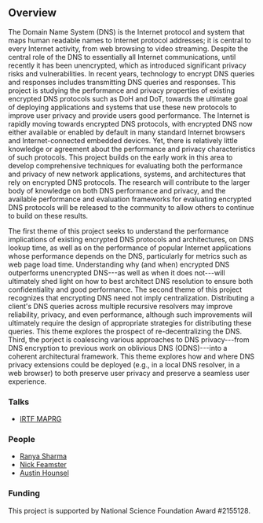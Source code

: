 ## Overview

The Domain Name System (DNS) is the Internet protocol and system that maps
human readable names to Internet protocol addresses; it is central to every
Internet activity, from web browsing to video streaming. Despite the central
role of the DNS to essentially all Internet communications, until recently it
has been unencrypted, which as introduced significant privacy risks and
vulnerabilities. In recent years, technology to encrypt DNS queries and
responses includes transmitting DNS queries and responses. This project is
studying the performance and privacy properties of existing encrypted DNS
protocols such as DoH and DoT, towards the ultimate goal of deploying
applications and systems that use these new protocols to improve user privacy
and provide users good performance.  The Internet is rapidly moving towards
encrypted DNS protocols, with encrypted DNS now either available or enabled by
default in many standard Internet browsers and Internet-connected embedded
devices.  Yet, there is relatively little knowledge or agreement about the
performance and privacy characteristics of such protocols.  This project builds
on the early work in this area to develop comprehensive techniques for
evaluating both the performance and privacy of new network applications,
systems, and architectures that rely on encrypted DNS protocols.  The research
will contribute to the larger body of knowledge on both DNS performance and
privacy, and the available performance and evaluation frameworks for evaluating
encrypted DNS protocols will be released to the community to allow others to
continue to build on these results.

The first theme of this project seeks to understand the performance
implications of existing encrypted DNS protocols and architectures, on DNS
lookup time, as well as on the performance of popular Internet applications
whose performance depends on the DNS, particularly for metrics such as web page
load time.  Understanding why (and when) encrypted DNS outperforms unencrypted
DNS---as well as when it does not---will ultimately shed light on how to best
architect DNS resolution to ensure both confidentiality and good performance.
The second theme of this project recognizes that encrypting DNS need not imply
centralization. Distributing a client's DNS queries across multiple recursive
resolvers may improve reliability, privacy, and even performance, although such
improvements will ultimately require the design of appropriate strategies for
distributing these queries. This theme explores the prospect of
re-decentralizing the DNS.  Third, the porject is coalescing various approaches
to DNS privacy---from DNS encryption to previous work on oblivious DNS
(ODNS)---into a coherent architectural framework. This theme explores how and
where DNS privacy extensions could be deployed (e.g., in a local DNS resolver,
in a web browser) to both preserve user privacy and preserve a seamless user
experience.

### Talks

- [IRTF MAPRG](talks/20220729-maprg/doh-measurements-2022.pdf)

### People

- [Ranya Sharma](https://www.ranyasharma.com/)
- [Nick Feamster](https://people.cs.uchicago.edu/~feamster/)
- [Austin Hounsel](https://github.com/ahounsel)

### Funding

This project is supported by National Science Foundation Award #2155128.
